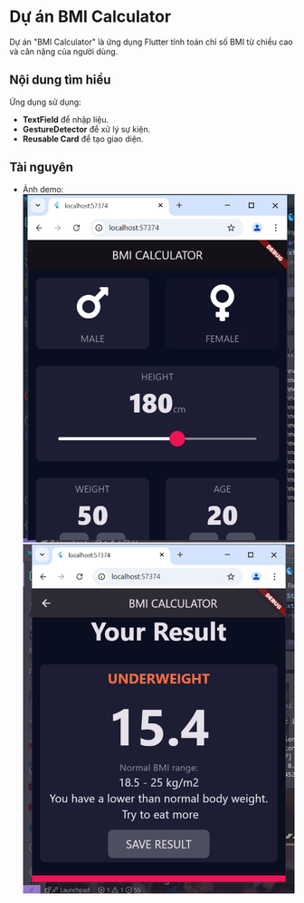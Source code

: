 # Dự án BMI Calculator

Dự án "BMI Calculator" là ứng dụng Flutter tính toán chỉ số BMI từ chiều cao và cân nặng của người dùng.

## Nội dung tìm hiểu

Ứng dụng sử dụng:
- **TextField** để nhập liệu.
- **GestureDetector** để xử lý sự kiện.
- **Reusable Card** để tạo giao diện.

## Tài nguyên

- Ảnh demo:
  ![Ảnh demo 2](assets/image/image.png)
    ![Ảnh demo 1](assets/image/demo.png)